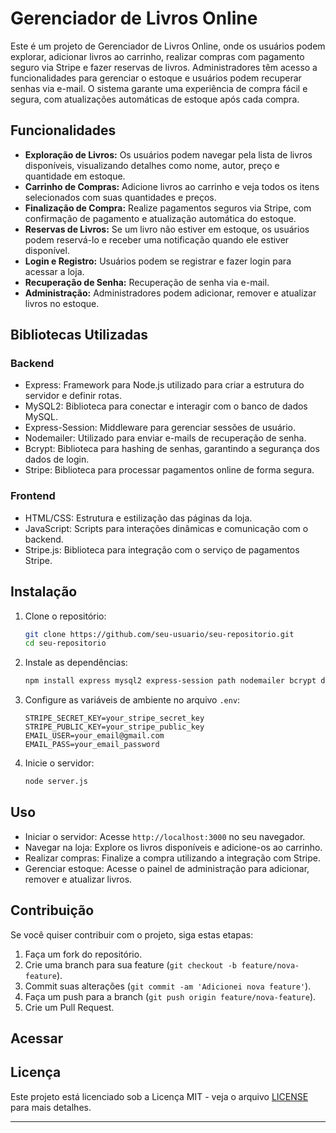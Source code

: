 # Gerenciador de Livros Online

Este é um projeto de Gerenciador de Livros Online, onde os usuários podem explorar, adicionar livros ao carrinho, realizar compras com pagamento seguro via Stripe e fazer reservas de livros. Administradores têm acesso a funcionalidades para gerenciar o estoque e usuários podem recuperar senhas via e-mail. O sistema garante uma experiência de compra fácil e segura, com atualizações automáticas de estoque após cada compra.

## Funcionalidades

- **Exploração de Livros:** Os usuários podem navegar pela lista de livros disponíveis, visualizando detalhes como nome, autor, preço e quantidade em estoque.
- **Carrinho de Compras:** Adicione livros ao carrinho e veja todos os itens selecionados com suas quantidades e preços.
- **Finalização de Compra:** Realize pagamentos seguros via Stripe, com confirmação de pagamento e atualização automática do estoque.
- **Reservas de Livros:** Se um livro não estiver em estoque, os usuários podem reservá-lo e receber uma notificação quando ele estiver disponível.
- **Login e Registro:** Usuários podem se registrar e fazer login para acessar a loja.
- **Recuperação de Senha:** Recuperação de senha via e-mail.
- **Administração:** Administradores podem adicionar, remover e atualizar livros no estoque.

## Bibliotecas Utilizadas

### Backend

- Express: Framework para Node.js utilizado para criar a estrutura do servidor e definir rotas.
- MySQL2: Biblioteca para conectar e interagir com o banco de dados MySQL.
- Express-Session: Middleware para gerenciar sessões de usuário.
- Nodemailer: Utilizado para enviar e-mails de recuperação de senha.
- Bcrypt: Biblioteca para hashing de senhas, garantindo a segurança dos dados de login.
- Stripe: Biblioteca para processar pagamentos online de forma segura.

### Frontend

- HTML/CSS: Estrutura e estilização das páginas da loja.
- JavaScript: Scripts para interações dinâmicas e comunicação com o backend.
- Stripe.js: Biblioteca para integração com o serviço de pagamentos Stripe.

## Instalação

1. Clone o repositório:
   ```bash
   git clone https://github.com/seu-usuario/seu-repositorio.git
   cd seu-repositorio
   ```

2. Instale as dependências:
   ```bash
   npm install express mysql2 express-session path nodemailer bcrypt dotenv stripe
   ```

3. Configure as variáveis de ambiente no arquivo `.env`:
   ```
   STRIPE_SECRET_KEY=your_stripe_secret_key
   STRIPE_PUBLIC_KEY=your_stripe_public_key
   EMAIL_USER=your_email@gmail.com
   EMAIL_PASS=your_email_password
   ```

4. Inicie o servidor:
   ```bash
   node server.js
   ```

## Uso

- Iniciar o servidor: Acesse `http://localhost:3000` no seu navegador.
- Navegar na loja: Explore os livros disponíveis e adicione-os ao carrinho.
- Realizar compras: Finalize a compra utilizando a integração com Stripe.
- Gerenciar estoque: Acesse o painel de administração para adicionar, remover e atualizar livros.

## Contribuição

Se você quiser contribuir com o projeto, siga estas etapas:

1. Faça um fork do repositório.
2. Crie uma branch para sua feature (`git checkout -b feature/nova-feature`).
3. Commit suas alterações (`git commit -am 'Adicionei nova feature'`).
4. Faça um push para a branch (`git push origin feature/nova-feature`).
5. Crie um Pull Request.

## Acessar

## Licença

Este projeto está licenciado sob a Licença MIT - veja o arquivo [LICENSE](LICENSE) para mais detalhes.

---